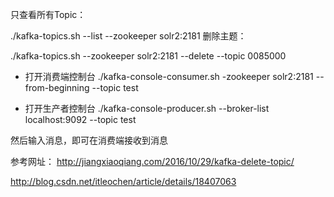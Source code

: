 
只查看所有Topic：

./kafka-topics.sh --list --zookeeper solr2:2181
删除主题：

./kafka-topics.sh --zookeeper solr2:2181 --delete --topic 0085000

- 打开消费端控制台
./kafka-console-consumer.sh -zookeeper solr2:2181 --from-beginning --topic test

- 打开生产者控制台
./kafka-console-producer.sh --broker-list localhost:9092 --topic test

然后输入消息，即可在消费端接收到消息


参考网址：
http://jiangxiaoqiang.com/2016/10/29/kafka-delete-topic/

http://blog.csdn.net/itleochen/article/details/18407063
